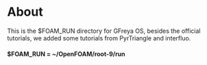 # About 
This is the $FOAM_RUN directory for GFreya OS, besides the official tutorials, we added some tutorials from PyrTriangle and interfluo.

#### $FOAM_RUN = ~/OpenFOAM/root-9/run
